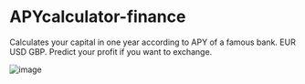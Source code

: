 # APYcalculator-finance
Calculates your capital in one year according to APY of a famous bank. EUR USD GBP. Predict your profit if you want to exchange.

![image](https://github.com/kpassiasGit/APYcalculator-finance/assets/128924748/69bcf2a3-f3d9-4f5f-b54f-12c9f98a28d7)
